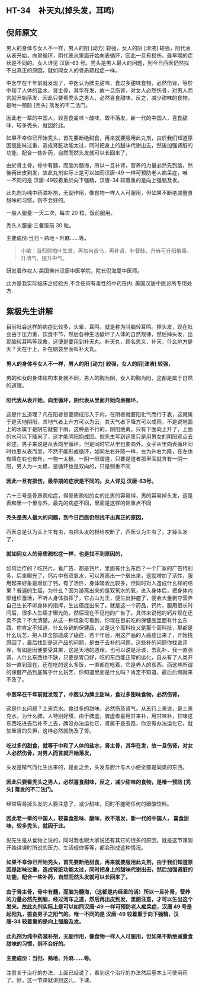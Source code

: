 ## HT-34　补天丸(掉头发，耳鸣)

## 倪师原文

男人的身体与女人不一样，男人的阳 [动力] 较强，女人的阴 [津液] 较强，阳代表从表开始，向里循环，阴代表从里面开始向表循环，因此一旦有损伤，最早期的症状是不同的。女人详见 汉唐-63 号。秃头是男人最大的问题，到今日西医仍然找不出真正的原因，就如同女人的骨质疏松症一样。

中医早在千年前就发现了，中医认为脾主甜味，食过多甜味食物，必然伤肾，等於中和了人体的盐水，肾主骨，其华在发，故一旦伤肾，对女人必然伤骨，对男人而言就开始落发，因此只要看秃头之男人，必然喜食甜味，反之，减少甜味的食物，是唯一预防 [秃头] 落发的不二法门。

因此老一辈的中国人，较喜食盐味丶酸味，故不落发，新一代的中国人，喜食甜味，较多秃头，就因於此。

如果不幸你已开始秃头，首先要断绝甜食，再来就要服用此丸剂，由於我们知道原因是甜味过重，造成肾脏功能太过，同时把身上的甜味代谢出去，然後加强肾脏的功能，配合一些补药，自然而然头发就可以长回来了。

由於肾主骨，骨中有髓，而脑为髓海，所以一旦补肾，营养的力量必然先到脑，然後再出皮到发，故此丸剂实际上是可以如同汉唐-49 一样可预防老人痴呆症，唯一不同的是 汉唐-49较着重於向下强精，汉唐-34 较着重的是向上强脑及发。

此丸剂为纯中药滋补剂，无副作用，像食物一样人人可服用，但如果不断绝减量食甜味的习惯，则不会好的。

一般人服量∶一天二次，每次 20 粒，饭前服用。

秃头人服量∶三餐饭前 30 粒。

主要成份∶当归丶熟地丶升麻……等。

> 小编：当归侧柏叶生发，再加何首乌，再补肾，补督脉。升麻可升阳散毒、升清气、提升中气。

研发着作权人∶美国佛州汉唐中医学院，院长倪海厦中医师。

此方是我实际临床之经验方,不含任何有毒性的中药在内. 美国汉唐中医诊所专用处方.

## 紫极先生讲解

目前社会这样的病症比较多，头晕，耳鸣，就是称为叫脑转耳鸣。掉头发，现在社会由于压力重，饮食不节，然后各种生活破坏了人体的自然规律，然后掉头发，出现脑转耳鸣等现象，这便是要用到补天丸。补天丸，顾名思义，补天，什幺地方是天？天在于上，补在脑袋里面叫补天丸。

#### 男人的身体与女人不一样，男人的阳 [动力] 较强，女人的阴[津液] 较强，

男的和女的身体结构本身就不同，男人的胸为阴，女人的胸为阳，这都是属于自然的道理。

#### 阳代表从表开始，向里循环，阴代表从里面开始向表循环，

这是什幺道理？凡在阳者皆要阴成形入于内，在阴者就要阳化气而行于表，这就属于是天地阴阳，其地气者上升方可以为云，其天气者下降方可以成雨，不是说地面上的水属于是阴它就要下雨，这种是不行的，阴阳绝离。只有下面向上升了，上面的水可以下降来了，这才能阴阳抱成团。倪先生写到这里只是用男女的阴阳观点去论述，男子来说是从表向里循环，但是同时它从里也要向外。女子从里向表循环同时也要从表而里，不然不能形成循环，如同左右升降一样，左为升右为降，在左也有降在右也有升，一物一太极，一阴一阳谓道，只要是道者那里面就含有一阴一阳，男人为一太极，是循环也是双向的，只是侧重不同

#### 因此一旦有损伤，最早期的症状是不同的。女人详见 汉唐-63号。

六十三号是骨质疏松症，得骨质疏松的女的比男的容易得，男的容易掉头发，这是表和里一个里与外，最先的病症不同，里面是这样的侧重点不同

#### 秃头是男人最大的问题，到今日西医仍然找不出真正的原因，

西医总是认为头上生有虫，虫把头发的根给咬断了，西医认为生虫了，才掉头发了，

#### 就如同女人的骨质疏松症一样，也是找不到原因的，

如何治疗的？吃钙片。看广告，都是钙片，里面有什幺东西？一个厂家的广告特别多，后来曝光了，钙片中有双氧水，可以游离出一个氧出来，这就增加了活性，服用起来好象是增加了钙，有了活性，身体吸收比较多，但同时对人造成什幺样的结果？普遍的生癌，为什幺？因为游离出来的是双氧水的氧，进入身体后，把身体内部组织激活，不听人身体指挥了，它占山为王，便生出肿瘤了，便会大量剥夺营养自己生长不听身体的指挥，生出癌症出来了。就是这一个药品，钙片，服用很长时间后，很多人生癌才曝光的，然后现在不见他的广告了。具体来说他的钙片现在还卖不卖？不太清楚。从这一种现象可看到，你现在目前吃的保健品里面有什幺东西，你肯定不知道，什幺传销的保健品，又是这个高科技又是那个高科技，那都是什幺玩艺，把人体全部造成了癌症，若干年后，用这产品的人癌症出来了，开始找原因了，最后找到是这产品的问题，是由于去补的问题。这些补的问题你找谁评理，有如是因便要受其果，这是天地的道理，也可以说是活该，去乱补，我一直强调，人什幺东西也不缺，只要是胃口好，吃的东西能正常的运化，自从有了人类开始一直到现在，还在吃的这幺多饭，一直都在吃着，它是养人的东西。而这些所谓的保健产品到底属于什幺玩艺，你知道里面是什幺吗？肯定不知道，最后后悔就来不及了。

#### 中医早在千年前就发现了，中医认为脾主甜味，食过多甜味食物，必然伤肾，

这是什幺问题？土来克水。食过多的甜味，必然伤及肾气。从五行上来说，是土来克水，为什幺脾，人特别好甜，由于脾虚，脾虚者喜用甘来补，用甘味补，甘味这东西吃进去后补不上去，脾没办法运化它，肾属于是去路，你没有办法运化它，就加重肾的负担，这样必然就伤及了肾。

#### 吃过多的甜食，就等于中和了人体的盐水，肾主骨，其华在发，故一旦伤肾，对女人必然伤骨，对男人而言就开始落发，

头发是精气而化生出来的，是血之余，头发与胆汁与大小便全部是同类的东西。

#### 因此只要看秃头之男人，必然喜食甜味，反之，减少甜味的食物，是唯一预防 [秃头] 落发的不二法门。

经常容易掉头发的人要注意了，减少甜味，同时不能喝任何的碳酸饮料。

#### 因此老一辈的中国人，较喜食盐味、酸味，故不落发，新一代的中国人， 喜食甜味，较多秃头，就因于此。

倪先生是从食物上说的，同时我也跟大家说还有其它的很多的原因，就是这节课刚开始讲课时所说的压力、生活规律等等，都会形成这种情况。

#### 如果不幸你已开始秃头，首先要断绝甜食，再来就要服用此丸剂，由于我们知道原因是甜味过重，造成肾脏功能太过，同时把身上的甜味代谢出去，然后加强肾脏的功能，配合一些补药，自然而然头发就可以长回来了。

#### 由于肾主骨，骨中有髓，而脑为髓海，（这都是内经里的话）所以一旦补肾，营养的力量必然先到脑，经过河车之道，然后再出皮到发，里面注意，才可以生出这个 发来。故此丸剂实际上是可以如同汉唐-49 一样可预防老人痴呆症，汉唐 49 号是起阳丸，振奋男子之阳气的。唯一不同的是 汉唐-49 较着重于向下强精，汉唐-34 较着重的是向上强脑及发。

#### 此丸剂为纯中药滋补剂，无副作用，像食物一样人人可服用，但如果不断绝减量食甜味的习惯，则不会好的。

#### 主要成份︰当归、熟地、升麻……等。

注意关于治疗的办法，上面已经说了，看到这个治疗的办法然后基本上可使用药了。好，这一节课就讲到这儿，下课。